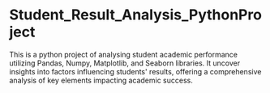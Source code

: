 # Student_Result_Analysis_PythonProject
This is a python project of analysing student academic performance utilizing Pandas, Numpy, Matplotlib, and Seaborn libraries. It uncover insights into factors influencing students' results, offering a comprehensive analysis of key elements impacting academic success.
